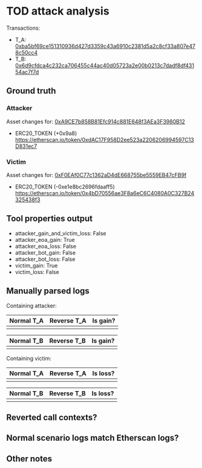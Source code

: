 # TOD attack analysis

Transactions:
- T_A: [0xba5bf69ce151310936d427d3359c43a6910c2381d5a2c8cf33a807e478c50cc4](https://etherscan.io/tx/0xba5bf69ce151310936d427d3359c43a6910c2381d5a2c8cf33a807e478c50cc4)
- T_B: [0x6d9cfdca4c232ca706455c44ac40d05723a2e00b0213c7dadf8df43154ac7f7d](https://etherscan.io/tx/0x6d9cfdca4c232ca706455c44ac40d05723a2e00b0213c7dadf8df43154ac7f7d)

## Ground truth

### Attacker
Asset changes for: [0xA9CE7b858B81Efc914c881E648f3AEa3F3980B12](https://etherscan.io/address/0xA9CE7b858B81Efc914c881E648f3AEa3F3980B12)
- ERC20_TOKEN (+0x9a8) https://etherscan.io/token/0xdAC17F958D2ee523a2206206994597C13D831ec7


### Victim
Asset changes for: [0xF0EAf0C77c1362aD4dE668755be5559EB47cFB9f](https://etherscan.io/address/0xF0EAf0C77c1362aD4dE668755be5559EB47cFB9f)
- ERC20_TOKEN (-0xe1e8bc2696fdaaff5) https://etherscan.io/token/0x4bD70556ae3F8a6eC6C4080A0C327B24325438f3


## Tool properties output

- attacker_gain_and_victim_loss: False
- attacker_eoa_gain: True
- attacker_eoa_loss: False
- attacker_bot_gain: False
- attacker_bot_loss: False
- victim_gain: True
- victim_loss: False

## Manually parsed logs

Containing attacker:

| Normal T_A | Reverse T_A | Is gain? |
|------------|-------------|----------|
|            |             |          |

| Normal T_B | Reverse T_B | Is gain? |
|------------|-------------|----------|
|            |             |          |

Containing victim:

| Normal T_A | Reverse T_A | Is loss? |
|------------|-------------|----------|
|            |             |          |

| Normal T_B | Reverse T_B | Is loss? |
|------------|-------------|----------|
|            |             |          |



## Reverted call contexts?



## Normal scenario logs match Etherscan logs?



## Other notes


